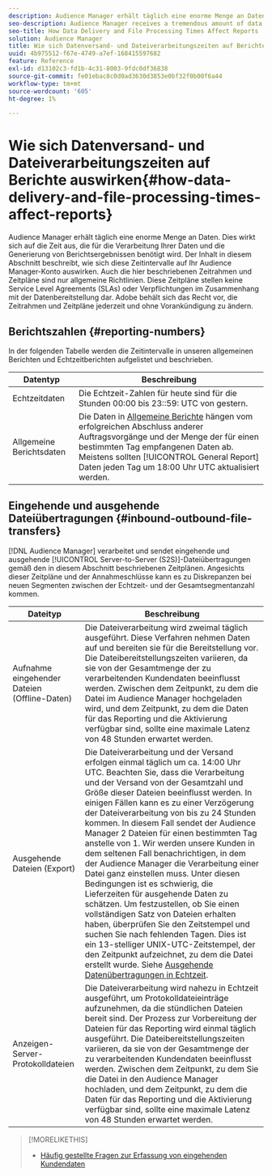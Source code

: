 ```yaml
---
description: Audience Manager erhält täglich eine enorme Menge an Daten. Dies wirkt sich auf die Zeit aus, die für die Verarbeitung Ihrer Daten und die Generierung von Berichtsergebnissen benötigt wird. Der Inhalt in diesem Abschnitt beschreibt, wie sich diese Zeitintervalle auf Ihr Audience Manager-Konto auswirken. Auch die hier beschriebenen Zeitrahmen und Zeitpläne sind nur allgemeine Richtlinien. Diese Zeitpläne stellen keine Service Level Agreements (SLAs) oder Verpflichtungen im Zusammenhang mit der Datenbereitstellung dar. Adobe behält sich das Recht vor, die Zeitrahmen und Zeitpläne jederzeit und ohne Vorankündigung zu ändern.
seo-description: Audience Manager receives a tremendous amount of data every day. This affects the amount of time it takes to process your data and generate report results. The content in this section describes how these time intervals affect your Audience Manager account. Also, the time frames and schedules described here are general guidelines only. These schedules do not constitute Service-Level Agreements (SLAs) or commitments related to data delivery. Adobe reserves the right to change the time frames and schedules at any time without notice.
seo-title: How Data Delivery and File Processing Times Affect Reports
solution: Audience Manager
title: Wie sich Datenversand- und Dateiverarbeitungszeiten auf Berichte auswirken
uuid: 4b975512-f67e-4749-a7ef-168415597682
feature: Reference
exl-id: d13102c3-fd1b-4c31-8003-9fdc0df36838
source-git-commit: fe01ebac8c0d0ad3630d3853e0bf32f0b00f6a44
workflow-type: tm+mt
source-wordcount: '605'
ht-degree: 1%

---
```


# Wie sich Datenversand- und Dateiverarbeitungszeiten auf Berichte auswirken{#how-data-delivery-and-file-processing-times-affect-reports}

Audience Manager erhält täglich eine enorme Menge an Daten. Dies wirkt sich auf die Zeit aus, die für die Verarbeitung Ihrer Daten und die Generierung von Berichtsergebnissen benötigt wird. Der Inhalt in diesem Abschnitt beschreibt, wie sich diese Zeitintervalle auf Ihr Audience Manager-Konto auswirken. Auch die hier beschriebenen Zeitrahmen und Zeitpläne sind nur allgemeine Richtlinien. Diese Zeitpläne stellen keine Service Level Agreements (SLAs) oder Verpflichtungen im Zusammenhang mit der Datenbereitstellung dar. Adobe behält sich das Recht vor, die Zeitrahmen und Zeitpläne jederzeit und ohne Vorankündigung zu ändern.

## Berichtszahlen {#reporting-numbers}

<!-- 

c_reporting_file_transfer_timeframe.xml

 -->

In der folgenden Tabelle werden die Zeitintervalle in unseren allgemeinen Berichten und Echtzeitberichten aufgelistet und beschrieben.


| Datentyp | Beschreibung |
|---|---|
| Echtzeitdaten | Die Echtzeit-Zahlen für heute sind für die Stunden 00:00 bis 23::59: UTC von gestern. |
| Allgemeine Berichtsdaten | Die Daten in [Allgemeine Berichte](../reporting/general-reports.md#general-reports-overview) hängen vom erfolgreichen Abschluss anderer Auftragsvorgänge und der Menge der für einen bestimmten Tag empfangenen Daten ab. Meistens sollten [!UICONTROL General Report] Daten jeden Tag um 18:00 Uhr UTC aktualisiert werden. |

## Eingehende und ausgehende Dateiübertragungen {#inbound-outbound-file-transfers}

[!DNL Audience Manager] verarbeitet und sendet eingehende und ausgehende [!UICONTROL Server-to-Server (S2S)]-Dateiübertragungen gemäß den in diesem Abschnitt beschriebenen Zeitplänen. Angesichts dieser Zeitpläne und der Annahmeschlüsse kann es zu Diskrepanzen bei neuen Segmenten zwischen der Echtzeit- und der Gesamtsegmentanzahl kommen.

| Dateityp | Beschreibung |
|---|---|
| Aufnahme eingehender Dateien (Offline-Daten) | Die Dateiverarbeitung wird zweimal täglich ausgeführt. Diese Verfahren nehmen Daten auf und bereiten sie für die Bereitstellung vor. Die Dateibereitstellungszeiten variieren, da sie von der Gesamtmenge der zu verarbeitenden Kundendaten beeinflusst werden. Zwischen dem Zeitpunkt, zu dem die Datei im Audience Manager hochgeladen wird, und dem Zeitpunkt, zu dem die Daten für das Reporting und die Aktivierung verfügbar sind, sollte eine maximale Latenz von 48 Stunden erwartet werden. |
| Ausgehende Dateien (Export) | Die Dateiverarbeitung und der Versand erfolgen einmal täglich um ca. 14:00 Uhr UTC. Beachten Sie, dass die Verarbeitung und der Versand von der Gesamtzahl und Größe dieser Dateien beeinflusst werden. In einigen Fällen kann es zu einer Verzögerung der Dateiverarbeitung von bis zu 24 Stunden kommen. In diesem Fall sendet der Audience Manager 2 Dateien für einen bestimmten Tag anstelle von 1. Wir werden unsere Kunden in dem seltenen Fall benachrichtigen, in dem der Audience Manager die Verarbeitung einer Datei ganz einstellen muss. Unter diesen Bedingungen ist es schwierig, die Lieferzeiten für ausgehende Daten zu schätzen. Um festzustellen, ob Sie einen vollständigen Satz von Dateien erhalten haben, überprüfen Sie den Zeitstempel und suchen Sie nach fehlenden Tagen. Dies ist ein 13-stelliger UNIX-UTC-Zeitstempel, der den Zeitpunkt aufzeichnet, zu dem die Datei erstellt wurde. Siehe [Ausgehende Datenübertragungen in Echtzeit](../integration/receiving-audience-data/real-time-outbound-transfers/real-time-outbound-transfers.md). |
| Anzeigen-Server-Protokolldateien | Die Dateiverarbeitung wird nahezu in Echtzeit ausgeführt, um Protokolldateieinträge aufzunehmen, da die stündlichen Dateien bereit sind. Der Prozess zur Vorbereitung der Dateien für das Reporting wird einmal täglich ausgeführt. Die Dateibereitstellungszeiten variieren, da sie von der Gesamtmenge der zu verarbeitenden Kundendaten beeinflusst werden. Zwischen dem Zeitpunkt, zu dem Sie die Datei in den Audience Manager hochladen, und dem Zeitpunkt, zu dem die Daten für das Reporting und die Aktivierung verfügbar sind, sollte eine maximale Latenz von 48 Stunden erwartet werden. |

>[!MORELIKETHIS]
>
>* [Häufig gestellte Fragen zur Erfassung von eingehenden Kundendaten](../faq/faq-inbound-data-ingestion.md)
